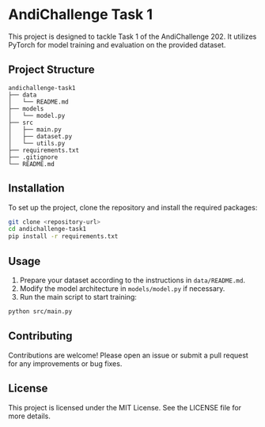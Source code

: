 # AndiChallenge Task 1

This project is designed to tackle Task 1 of the AndiChallenge 202. It utilizes PyTorch for model training and evaluation on the provided dataset.

## Project Structure

```
andichallenge-task1
├── data
│   └── README.md
├── models
│   └── model.py
├── src
│   ├── main.py
│   ├── dataset.py
│   └── utils.py
├── requirements.txt
├── .gitignore
└── README.md
```

## Installation

To set up the project, clone the repository and install the required packages:

```bash
git clone <repository-url>
cd andichallenge-task1
pip install -r requirements.txt
```

## Usage

1. Prepare your dataset according to the instructions in `data/README.md`.
2. Modify the model architecture in `models/model.py` if necessary.
3. Run the main script to start training:

```bash
python src/main.py
```

## Contributing

Contributions are welcome! Please open an issue or submit a pull request for any improvements or bug fixes.

## License

This project is licensed under the MIT License. See the LICENSE file for more details.